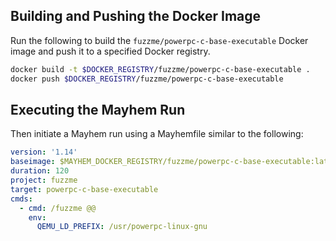## Building and Pushing the Docker Image

Run the following to build the `fuzzme/powerpc-c-base-executable` Docker image and push it to a specified Docker registry.

```sh
docker build -t $DOCKER_REGISTRY/fuzzme/powerpc-c-base-executable .
docker push $DOCKER_REGISTRY/fuzzme/powerpc-c-base-executable
```

## Executing the Mayhem Run

Then initiate a Mayhem run using a Mayhemfile similar to the following:

```yaml
version: '1.14'
baseimage: $MAYHEM_DOCKER_REGISTRY/fuzzme/powerpc-c-base-executable:latest
duration: 120
project: fuzzme
target: powerpc-c-base-executable
cmds:
  - cmd: /fuzzme @@
    env:
      QEMU_LD_PREFIX: /usr/powerpc-linux-gnu
```
